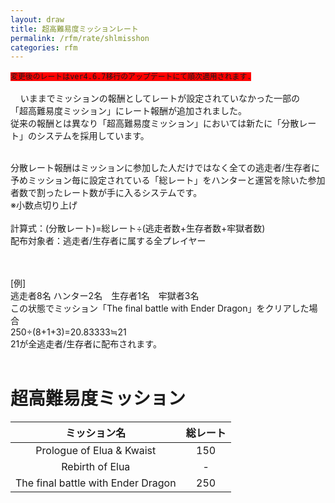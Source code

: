 ```yaml
---
layout: draw
title: 超高難易度ミッションレート
permalink: /rfm/rate/shlmisshon
categories: rfm
---
```


<code class="highlighter-rouge" style="background-color:#ff0000">変更後のレートはver4.6.7移行のアップデートにて順次適用されます. </code><br>
 
  
いままでミッションの報酬としてレートが設定されていなかった一部の<br>
「超高難易度ミッション」にレート報酬が追加されました。<br>
従来の報酬とは異なり「超高難易度ミッション」においては新たに「分散レート」のシステムを採用しています。<br>
<br>

分散レート報酬はミッションに参加した人だけではなく全ての逃走者/生存者に<br>
予めミッション毎に設定されている「総レート」をハンターと運営を除いた参加者数で割ったレート数が手に入るシステムです。<br>
※小数点切り上げ<br>
<br>
計算式：(分散レート)=総レート÷(逃走者数+生存者数+牢獄者数)<br>
配布対象者：逃走者/生存者に属する全プレイヤー<br>
<br><br>
  
[例]<br>
逃走者8名 ハンター2名　生存者1名　牢獄者3名<br>
この状態でミッション「The final battle with Ender Dragon」をクリアした場合<br>
250÷(8+1+3)=20.83333≒21<br>
21が全逃走者/生存者に配布されます。<br>
<br>
# 超高難易度ミッション  
  
|ミッション名| 総レート |
| :-----------: |:-------------:|
| Prologue of Elua & Kwaist | 150 |
| Rebirth of Elua | - |
| The final battle with Ender Dragon | 250 |

